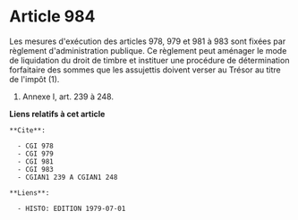 # Article 984

Les mesures d'exécution des articles 978, 979 et 981 à 983 sont fixées par règlement d'administration publique. Ce règlement
peut aménager le mode de liquidation du droit de timbre et instituer une procédure de détermination forfaitaire des sommes
que les assujettis doivent verser au Trésor au titre de l'impôt (1).

1)  Annexe I, art. 239 à 248.

**Liens relatifs à cet article**

	**Cite**:

	  - CGI 978
	  - CGI 979
	  - CGI 981
	  - CGI 983
	  - CGIAN1 239 A CGIAN1 248

	**Liens**:

	  - HISTO: EDITION 1979-07-01
